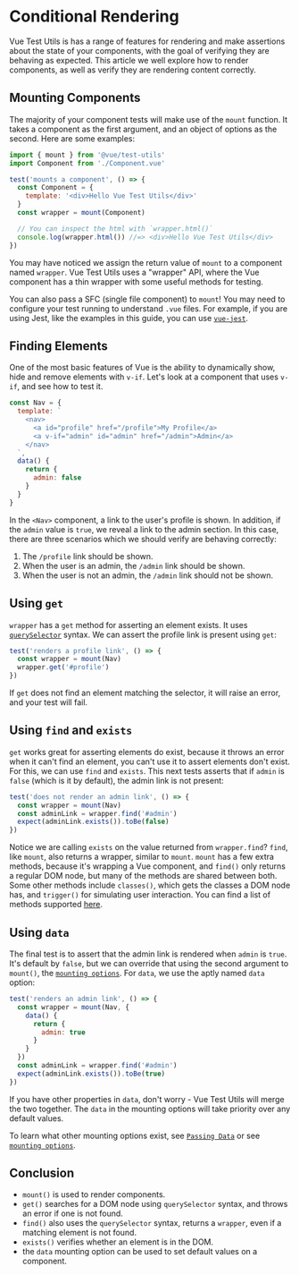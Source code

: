 # Conditional Rendering

Vue Test Utils is has a range of features for rendering and make assertions about the state of your components, with the goal of verifying they are behaving as expected. This article we well explore how to render components, as well as verify they are rendering content correctly.

## Mounting Components

The majority of your component tests will make use of the `mount` function. It takes a component as the first argument, and an object of options as the second. Here are some examples:

```js
import { mount } from '@vue/test-utils'
import Component from './Component.vue'

test('mounts a component', () => {
  const Component = {
    template: '<div>Hello Vue Test Utils</div>'
  }
  const wrapper = mount(Component)

  // You can inspect the html with `wrapper.html()`
  console.log(wrapper.html()) //=> <div>Hello Vue Test Utils</div>
})
```

You may have noticed we assign the return value of `mount` to a component named `wrapper`. Vue Test Utils uses a "wrapper" API, where the Vue component has a thin wrapper with some useful methods for testing.

You can also pass a SFC (single file component) to `mount`! You may need to configure your test running to understand `.vue` files. For example, if you are using Jest, like the examples in this guide, you can use [`vue-jest`](https://github.com/vuejs/vue-jest).

## Finding Elements

One of the most basic features of Vue is the ability to dynamically show, hide and remove elements with `v-if`. Let's look at a component that uses `v-if`, and see how to test it.

```js
const Nav = {
  template: `
    <nav>
      <a id="profile" href="/profile">My Profile</a>
      <a v-if="admin" id="admin" href="/admin">Admin</a>
    </nav>
  `,
  data() {
    return {
      admin: false
    }
  }
}
```

In the `<Nav>` component, a link to the user's profile is shown. In addition, if the `admin` value is `true`, we reveal a link to the admin section. In this case, there are three scenarios which we should verify are behaving correctly:

1. The `/profile` link should be shown.
2. When the user is an admin, the `/admin` link should be shown.
3. When the user is not an admin, the `/admin` link should not be shown.

## Using `get`

`wrapper` has a `get` method for asserting an element exists. It uses [`querySelector`](https://developer.mozilla.org/en-US/docs/Web/API/Document/querySelector) syntax. We can assert the profile link is present using `get`:

```js
test('renders a profile link', () => {
  const wrapper = mount(Nav)
  wrapper.get('#profile')
})
```

If `get` does not find an element matching the selector, it will raise an error, and your test will fail.

## Using `find` and `exists`

`get` works great for asserting elements do exist, because it throws an error when it can't find an element, you can't use it to assert elements don't exist. For this, we can use `find` and `exists`. This next tests asserts that if `admin` is `false` (which is it by default), the admin link is not present:

```js
test('does not render an admin link', () => {
  const wrapper = mount(Nav)
  const adminLink = wrapper.find('#admin')
  expect(adminLink.exists()).toBe(false)
})
```

Notice we are calling `exists` on the value returned from `wrapper.find`? `find`, like `mount`, also returns a wrapper, similar to `mount`. `mount` has a few extra methods, because it's wrapping a Vue component, and `find()` only returns a regular DOM node, but many of the methods are shared between both. Some other methods include `classes()`, which gets the classes a DOM node has, and `trigger()` for simulating user interaction. You can find a list of methods supported [here](/api/#wrapper-methods).

## Using `data`

The final test is to assert that the admin link is rendered when `admin` is `true`. It's default by `false`, but we can override that using the second argument to `mount()`, the [`mounting options`](/api/#mount-options). For `data`, we use the aptly named `data` option:

```js
test('renders an admin link', () => {
  const wrapper = mount(Nav, {
    data() {
      return {
        admin: true
      }
    }
  })
  const adminLink = wrapper.find('#admin')
  expect(adminLink.exists()).toBe(true)
})
```

If you have other properties in `data`, don't worry - Vue Test Utils will merge the two together. The `data` in the mounting options will take priority over any default values.

To learn what other mounting options exist, see [`Passing Data`](/guide/passing-data.html) or see [`mounting options`](/api/#mount-options).

## Conclusion

- `mount()` is used to render components.
- `get()` searches for a DOM node using `querySelector` syntax, and throws an error if one is not found.
- `find()` also uses the `querySelector` syntax, returns a `wrapper`, even if a matching element is not found.
- `exists()` verifies whether an element is in the DOM.
- the `data` mounting option can be used to set default values on a component.
